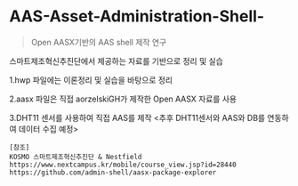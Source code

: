 # AAS-Asset-Administration-Shell-

> Open AASX기반의 AAS shell 제작 연구


스마트제조혁신추진단에서 제공하는 자료를 기반으로 정리 및 실습 

1.hwp 파일에는 이론정리 및 실습을 바탕으로 정리

2.aasx 파일은 직접 aorzelskiGH가 제작한 Open AASX 자료를 사용

3.DHT11 센서를 사용하여 직접 AAS를 제작 <추후 DHT11센서와 AAS와 DB를 연동하여 데이터 수집 예정> 

```
[참조]  
KOSMO 스마트제조혁신추진단 & Nestfield   
https://www.nextcampus.kr/mobile/course_view.jsp?id=28440 
https://github.com/admin-shell/aasx-package-explorer
```
